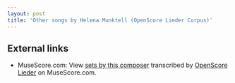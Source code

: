 ```yaml
---
layout: post
title: 'Other songs by Helena Munktell (OpenScore Lieder Corpus)'
---
```


## External links

- MuseScore.com: View [sets by this composer] transcribed by [OpenScore Lieder] on MuseScore.com.

[sets by this composer]: https://musescore.com/openscore-lieder-corpus/sets/5107548
[OpenScore Lieder]: https://musescore.com/openscore-lieder-corpus


